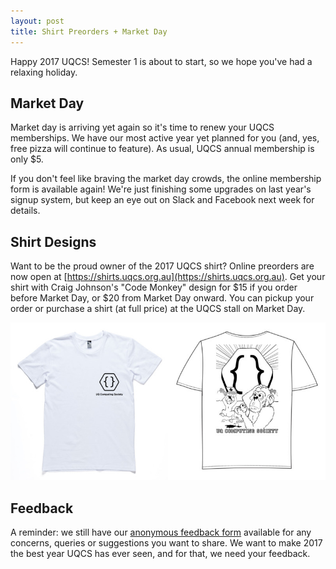 ```yaml
---
layout: post
title: Shirt Preorders + Market Day
---
```


Happy 2017 UQCS! Semester 1 is about to start, so we hope you've had a relaxing holiday.

<!--more-->

## Market Day

Market day is arriving yet again so it's time to renew your UQCS memberships. We have our most active year yet planned for you (and, yes, free pizza will continue to feature). As usual, UQCS annual membership is only $5.

If you don't feel like braving the market day crowds, the online membership form is available again! We're just finishing some upgrades on last year's signup system, but keep an eye out on Slack and Facebook next week for details.

## Shirt Designs

Want to be the proud owner of the 2017 UQCS shirt? Online preorders are now open at [https://shirts.uqcs.org.au](https://shirts.uqcs.org.au). Get your shirt with Craig Johnson's "Code Monkey" design for $15 if you order before Market Day, or $20 from Market Day onward. You can pickup your order or purchase a shirt (at full price) at the UQCS stall on Market Day.

!["Code Monkey" shirt mockup](/uploads/2017/mockup-shirt-white.png "Code Monkey shirt mockup")

## Feedback

A reminder: we still have our [anonymous feedback form](https://drive.google.com/open?id=1ZJP19Mag3kpo8SuyprfuSv0N8cwVIlwxr-J6ZZ1QL3M) available for any concerns, queries or suggestions you want to share. We want to make 2017 the best year UQCS has ever seen, and for that, we need your feedback.
